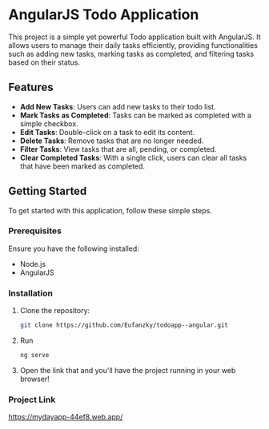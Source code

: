 # AngularJS Todo Application

This project is a simple yet powerful Todo application built with AngularJS. It allows users to manage their daily tasks efficiently, providing functionalities such as adding new tasks, marking tasks as completed, and filtering tasks based on their status.

## Features

- **Add New Tasks**: Users can add new tasks to their todo list.
- **Mark Tasks as Completed**: Tasks can be marked as completed with a simple checkbox.
- **Edit Tasks**: Double-click on a task to edit its content.
- **Delete Tasks**: Remove tasks that are no longer needed.
- **Filter Tasks**: View tasks that are all, pending, or completed.
- **Clear Completed Tasks**: With a single click, users can clear all tasks that have been marked as completed.

## Getting Started

To get started with this application, follow these simple steps.

### Prerequisites

Ensure you have the following installed:
- Node.js
- AngularJS

### Installation

1. Clone the repository:
   ```sh
   git clone https://github.com/Eufanzky/todoapp--angular.git
2. Run
   ```sh
   ng serve
3. Open the link that and you'll have the project running in your web browser!


### Project Link
https://mydayapp-44ef8.web.app/
